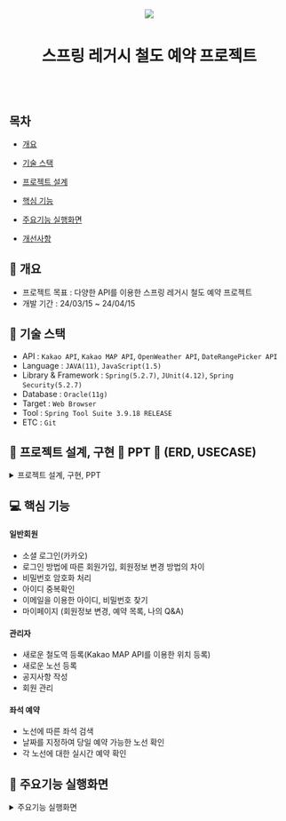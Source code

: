 <h1 align="center"><img src="https://cdn-icons-png.freepik.com/512/2855/2855692.png" style="width: 300; height: 150"></h1>
<h1 align="center">스프링 레거시 철도 예약 프로젝트</h1>
<br/><br/>

## 목차
  
  - [개요](https://github.com/JongHoonKim1004/Korail01#-개요)
  
  - [기술 스택](https://github.com/JongHoonKim1004/Korail01#-기술-스택)
    
  - [프로젝트 설계](https://github.com/JongHoonKim1004/Korail01#-프로젝트-설계)
    
  - [핵심 기능](https://github.com/JongHoonKim1004/Korail01#-핵심-기능)
    
  - [주요기능 실행화면](https://github.com/JongHoonKim1004/Korail01#-주요기능-실행화면)
    
  - [개선사항](https://github.com/JongHoonKim1004/Korail01#-개선사항)

## 🚩 개요
 - 프로젝트 목표 : 다양한 API를 이용한 스프링 레거시 철도 예약 프로젝트
 - 개발 기간 : 24/03/15 ~ 24/04/15
   
## 🔧 기술 스택
 - API : `Kakao API`, `Kakao MAP API`, `OpenWeather API`, `DateRangePicker API`
 - Language : `JAVA(11)`, `JavaScript(1.5)`
 - Library & Framework : `Spring(5.2.7)`, `JUnit(4.12)`, `Spring Security(5.2.7)`
 - Database : `Oracle(11g)`
 - Target : `Web Browser`
 - Tool : `Spring Tool Suite 3.9.18 RELEASE`
 - ETC : `Git`


## 👾 프로젝트 설계, 구현 📂 PPT 📂 (ERD, USECASE)

<details><summary>프로젝트 설계, 구현, PPT</summary>

<div align="center">

| ![Project_Korail_PPT_01](https://github.com/JongHoonKim1004/Korail01/assets/155927559/422536b5-6f43-4282-a82f-81f26024cd15) | ![Project_Korail_PPT_02](https://github.com/JongHoonKim1004/Korail01/assets/155927559/704e9eb5-3b72-4246-92cb-1f81d8a64aba) |
| :-------------: | :-------------: | 
| ![Project_Korail_PPT_03](https://github.com/JongHoonKim1004/Korail01/assets/155927559/0b13c47c-9dd4-4f34-8802-cabde6f408da) | ![Project_Korail_PPT_04](https://github.com/JongHoonKim1004/Korail01/assets/155927559/97e74222-1da9-4d8e-9232-46e65dc0aa47) |
| ![Project_Korail_PPT_05](https://github.com/JongHoonKim1004/Korail01/assets/155927559/c6c3f7c5-b0c2-4e88-87e4-7e3fbca062ec) | ![Project_Korail_PPT_06](https://github.com/JongHoonKim1004/Korail01/assets/155927559/56ef842f-0b75-4a8f-be27-f2244b68e9d5) |
| ![Project_Korail_PPT_07](https://github.com/JongHoonKim1004/Korail01/assets/155927559/5979f56b-d81c-425e-969e-ff81c7315039) | ![Project_Korail_PPT_08](https://github.com/JongHoonKim1004/Korail01/assets/155927559/f61a8142-fc7a-44f7-a83c-db8ba67c75c6) |
| ![Project_Korail_PPT_09](https://github.com/JongHoonKim1004/Korail01/assets/155927559/e2efe8d8-503c-4d04-8804-8d52e56b1df5) | ![Project_Korail_PPT_10](https://github.com/JongHoonKim1004/Korail01/assets/155927559/8657588c-46c6-4b04-b8da-2da79cb337c5) |
| ![Project_Korail_PPT_11](https://github.com/JongHoonKim1004/Korail01/assets/155927559/21089ff9-5bd7-42a3-88b6-defb0d273785) | ![Project_Korail_PPT_12](https://github.com/JongHoonKim1004/Korail01/assets/155927559/bbc74ba8-48af-4e57-baac-af22ce6285a0) |
| ![Project_Korail_PPT_13](https://github.com/JongHoonKim1004/Korail01/assets/155927559/8dce2a8f-cce8-4793-a9fa-28c3abc08713) | ![Project_Korail_PPT_14](https://github.com/JongHoonKim1004/Korail01/assets/155927559/be48fc28-c35d-4e3c-b4a4-b18421da92e6) |
| ![Project_Korail_PPT_15](https://github.com/JongHoonKim1004/Korail01/assets/155927559/42a5674f-f144-440d-87a8-5ebe21f970ce) | ![Project_Korail_PPT_16](https://github.com/JongHoonKim1004/Korail01/assets/155927559/4c1ad778-31cc-42b6-90d4-3a1323eff654) |
| ![Project_Korail_PPT_17](https://github.com/JongHoonKim1004/Korail01/assets/155927559/3d112e85-245c-495d-91c9-f70422cc561c) | ![Project_Korail_PPT_18](https://github.com/JongHoonKim1004/Korail01/assets/155927559/2b7a533e-049a-4390-a2c2-997239ca059c) |
| ![Project_Korail_PPT_19](https://github.com/JongHoonKim1004/Korail01/assets/155927559/9d1baebf-6b75-42f0-bdde-fbac20126fd1) | ![Project_Korail_PPT_20](https://github.com/JongHoonKim1004/Korail01/assets/155927559/697ee149-5f33-4c13-91b6-e00a1c1219d2) |
| ![Project_Korail_PPT_21](https://github.com/JongHoonKim1004/Korail01/assets/155927559/6ed02571-6070-4195-bf3a-e4166b32ceab) | ![Project_Korail_PPT_22](https://github.com/JongHoonKim1004/Korail01/assets/155927559/a9070801-0f15-46ab-9414-122ae4d41046) |
| ![Project_Korail_PPT_23](https://github.com/JongHoonKim1004/Korail01/assets/155927559/24b3b652-5c25-4a1e-8666-2f081fbe60bf) | ![Project_Korail_PPT_24](https://github.com/JongHoonKim1004/Korail01/assets/155927559/fe3862af-f611-40dc-a48b-fcebdda5a012) |
| ![Project_Korail_PPT_25](https://github.com/JongHoonKim1004/Korail01/assets/155927559/173a8e74-7776-494d-a68b-d446c2a69529) | ![Project_Korail_PPT_26](https://github.com/JongHoonKim1004/Korail01/assets/155927559/4e7ad88e-9a31-4863-8eda-f7f328e2f591) |
| ![Project_Korail_PPT_27](https://github.com/JongHoonKim1004/Korail01/assets/155927559/18e2bb25-f1ac-482a-b46c-40dc050f6295) | ![Project_Korail_PPT_28](https://github.com/JongHoonKim1004/Korail01/assets/155927559/6fff579b-63ed-44ed-be9b-651319c73bae) |
| ![Project_Korail_PPT_29](https://github.com/JongHoonKim1004/Korail01/assets/155927559/e26db6c2-8591-4b59-bd29-8d1c953ed435) | ![Project_Korail_PPT_30](https://github.com/JongHoonKim1004/Korail01/assets/155927559/a785a6b4-93c2-41ae-b8c9-ce0186f10729) |
| ![Project_Korail_PPT_31](https://github.com/JongHoonKim1004/Korail01/assets/155927559/2fc7c475-aec8-4d5f-8aa1-a75c62c759a9) | ![Project_Korail_PPT_32](https://github.com/JongHoonKim1004/Korail01/assets/155927559/550040ee-495f-4ecf-bf1b-bda8b6daa77c) |
| ![Project_Korail_PPT_33](https://github.com/JongHoonKim1004/Korail01/assets/155927559/64eb41b1-c6fc-4088-afcb-4806672f7a47) | ![Project_Korail_PPT_34](https://github.com/JongHoonKim1004/Korail01/assets/155927559/5a92c35e-5a9a-4c66-a062-9445d35deb39) |
| ![Project_Korail_PPT_35](https://github.com/JongHoonKim1004/Korail01/assets/155927559/790af248-bea3-4945-beee-da82bc87f43d) | ![Project_Korail_PPT_36](https://github.com/JongHoonKim1004/Korail01/assets/155927559/4fc2ea3a-ed44-4eb2-b02f-6556ceb90758) |
| ![Project_Korail_PPT_37](https://github.com/JongHoonKim1004/Korail01/assets/155927559/8d3f7642-fa54-4da2-b603-1586fd278095) | ![Project_Korail_PPT_38](https://github.com/JongHoonKim1004/Korail01/assets/155927559/971d4727-a244-42bc-95fc-e9ec7badb764) |
| ![Project_Korail_PPT_39](https://github.com/JongHoonKim1004/Korail01/assets/155927559/14854d2c-61eb-4e79-a20d-4cd39999ba29) | ![Project_Korail_PPT_40](https://github.com/JongHoonKim1004/Korail01/assets/155927559/144fc0db-8776-41fd-ba7b-a59b148fae15) |
| ![Project_Korail_PPT_41](https://github.com/JongHoonKim1004/Korail01/assets/155927559/2f826f0c-7491-495b-8c17-c3607cbb0f2e) | ![Project_Korail_PPT_42](https://github.com/JongHoonKim1004/Korail01/assets/155927559/296a9ad7-173c-4fcc-b7c6-1902d74f1a15) |
| ![Project_Korail_PPT_43](https://github.com/JongHoonKim1004/Korail01/assets/155927559/33356dc3-b8d9-477d-915e-03074c143bb3) | ![Project_Korail_PPT_44](https://github.com/JongHoonKim1004/Korail01/assets/155927559/ff09f2ca-a74c-4bed-99b7-5d4c9520a826) |
| ![Project_Korail_PPT_45](https://github.com/JongHoonKim1004/Korail01/assets/155927559/9a4993c2-ccc9-46db-bc2f-2d83f9649930) | ![Project_Korail_PPT_46](https://github.com/JongHoonKim1004/Korail01/assets/155927559/93038448-3b29-4a26-80a9-ea1ef47e0e84) |
| ![Project_Korail_PPT_47](https://github.com/JongHoonKim1004/Korail01/assets/155927559/4418fc2c-2610-40f7-abc1-e339b97131e9) | ![Project_Korail_PPT_48](https://github.com/JongHoonKim1004/Korail01/assets/155927559/04e2aaa6-e124-44e5-8179-2afad9dddf3f) |
| ![Project_Korail_PPT_49](https://github.com/JongHoonKim1004/Korail01/assets/155927559/04cc7f4b-2dcf-44bf-8cde-75190f6bfa11) | ![Project_Korail_PPT_50](https://github.com/JongHoonKim1004/Korail01/assets/155927559/4b5c9e3f-1799-4366-a852-aab3f420d2b5) |
| ![Project_Korail_PPT_51](https://github.com/JongHoonKim1004/Korail01/assets/155927559/58119f42-d136-487c-be0d-f76800d7624e) | ![Project_Korail_PPT_52](https://github.com/JongHoonKim1004/Korail01/assets/155927559/b6a10284-7d1d-469d-9664-68b6e2fcfbac) |
| ![Project_Korail_PPT_53](https://github.com/JongHoonKim1004/Korail01/assets/155927559/ca78da62-219a-496b-8595-5482bd9dde0a) | ![Project_Korail_PPT_54](https://github.com/JongHoonKim1004/Korail01/assets/155927559/1b3f16ea-1fe5-479d-94e3-1f2ab7ed46a4) |
| ![Project_Korail_PPT_55](https://github.com/JongHoonKim1004/Korail01/assets/155927559/e232cb46-2588-4f89-9a88-b79b401e379c) | ![Project_Korail_PPT_56](https://github.com/JongHoonKim1004/Korail01/assets/155927559/3fa65a56-20d9-458b-966d-b9e472eda825) |
| ![Project_Korail_PPT_57](https://github.com/JongHoonKim1004/Korail01/assets/155927559/28edea12-b5d1-4c90-8936-4af54aa8c6d2) | ![Project_Korail_PPT_58](https://github.com/JongHoonKim1004/Korail01/assets/155927559/c6adb1bd-9dc0-4979-b5ad-b9d22aef9941) |
| ![Project_Korail_PPT_59](https://github.com/JongHoonKim1004/Korail01/assets/155927559/6880c136-a7a9-4df1-b4d9-1b4ab851de03) | ![Project_Korail_PPT_60](https://github.com/JongHoonKim1004/Korail01/assets/155927559/7cdd7d4e-96a5-4f37-b7d0-0deb61d4e0ff) |
| ![Project_Korail_PPT_61](https://github.com/JongHoonKim1004/Korail01/assets/155927559/be937b6c-2e5e-4a4e-93cd-0223c1ca423b) | ![Project_Korail_PPT_62](https://github.com/JongHoonKim1004/Korail01/assets/155927559/ef715db0-1e1f-4757-8109-c51f45c8dd71) |
| ![Project_Korail_PPT_63](https://github.com/JongHoonKim1004/Korail01/assets/155927559/1f8fbef0-6932-4b49-a5ca-5532e19fd076) | ![Project_Korail_PPT_64](https://github.com/JongHoonKim1004/Korail01/assets/155927559/ce506c3c-5ac9-4ed9-ad43-3a019c4e761c) |
| ![Project_Korail_PPT_65](https://github.com/JongHoonKim1004/Korail01/assets/155927559/60fa1eac-44a1-4e27-8d94-587c959502ff) | ![Project_Korail_PPT_66](https://github.com/JongHoonKim1004/Korail01/assets/155927559/120294c2-58eb-481c-88b8-d9b1c0252219) |
| ![Project_Korail_PPT_67](https://github.com/JongHoonKim1004/Korail01/assets/155927559/dfb4416b-470d-4ec2-907a-d230e4c6c126) | ![Project_Korail_PPT_68](https://github.com/JongHoonKim1004/Korail01/assets/155927559/73bd0a4e-6485-40bd-86d5-fb4d8543bdd4) |
| ![Project_Korail_PPT_69](https://github.com/JongHoonKim1004/Korail01/assets/155927559/7540e946-3ef5-46c8-a70b-2e16781a6dd6) | ![Project_Korail_PPT_70](https://github.com/JongHoonKim1004/Korail01/assets/155927559/cf090cf1-1d5f-479a-8d37-67d9a675f879) |
| ![Project_Korail_PPT_71](https://github.com/JongHoonKim1004/Korail01/assets/155927559/56d51862-e360-4157-b232-a17260befc2f) | ![Project_Korail_PPT_72](https://github.com/JongHoonKim1004/Korail01/assets/155927559/792c1d3d-8d5a-4774-bb46-705a7b2a3941) |
| ![Project_Korail_PPT_73](https://github.com/JongHoonKim1004/Korail01/assets/155927559/5332fc92-43d3-4e77-bdde-ab17e05e3509) | ![Project_Korail_PPT_74](https://github.com/JongHoonKim1004/Korail01/assets/155927559/bd197d88-225d-4673-bde0-a19d7de11085) |
| ![Project_Korail_PPT_75](https://github.com/JongHoonKim1004/Korail01/assets/155927559/033245d2-b2ad-443c-bb7e-1bac1d8422a3) | ![Project_Korail_PPT_76](https://github.com/JongHoonKim1004/Korail01/assets/155927559/fa39fc92-3dde-4588-bfb4-140e39244729) |
| ![Project_Korail_PPT_77](https://github.com/JongHoonKim1004/Korail01/assets/155927559/800d1814-96ff-44b1-b9ba-db144c51d4c7) | ![Project_Korail_PPT_78](https://github.com/JongHoonKim1004/Korail01/assets/155927559/bd5e36df-61b7-4dfe-b20f-eff06ed2c4d9) |
| ![Project_Korail_PPT_79](https://github.com/JongHoonKim1004/Korail01/assets/155927559/760b0a6c-f2af-4a2f-b966-bde713745e40) | ![Project_Korail_PPT_80](https://github.com/JongHoonKim1004/Korail01/assets/155927559/75e9d78e-3d89-45f3-b90e-22a2699a8509) |
| ![Project_Korail_PPT_81](https://github.com/JongHoonKim1004/Korail01/assets/155927559/8ada8374-13eb-4b56-ae03-a66a1aefd9a2) | ![Project_Korail_PPT_82](https://github.com/JongHoonKim1004/Korail01/assets/155927559/7c93ac5e-a607-45b9-806e-3d2b83557675) |
| ![Project_Korail_PPT_83](https://github.com/JongHoonKim1004/Korail01/assets/155927559/3c003c83-b0eb-44e9-946e-f8336c2a2df1) | ![Project_Korail_PPT_84](https://github.com/JongHoonKim1004/Korail01/assets/155927559/43db735c-d8d2-43f6-8b31-1af04436cad4) |
| ![Project_Korail_PPT_85](https://github.com/JongHoonKim1004/Korail01/assets/155927559/7afbb19c-5248-475a-956e-bcc4fe9a0070) | ![Project_Korail_PPT_86](https://github.com/JongHoonKim1004/Korail01/assets/155927559/134fe6ea-8056-4cdc-af3f-75794020fc0d) |
| ![Project_Korail_PPT_87](https://github.com/JongHoonKim1004/Korail01/assets/155927559/087e3e02-d90d-4717-a6f0-f441846adf4b) | ![Project_Korail_PPT_88](https://github.com/JongHoonKim1004/Korail01/assets/155927559/8e88a122-6a2b-41eb-ad60-0cb775c2eef6) |
| ![Project_Korail_PPT_89](https://github.com/JongHoonKim1004/Korail01/assets/155927559/ed077115-60b5-4fc9-bf9f-d12d755b0b82) | ![Project_Korail_PPT_90](https://github.com/JongHoonKim1004/Korail01/assets/155927559/a503693e-04b9-41b5-9274-2d25b27a4244) |
| ![Project_Korail_PPT_91](https://github.com/JongHoonKim1004/Korail01/assets/155927559/049fe10c-41e9-4435-ad5a-6daa35f821eb) | ![Project_Korail_PPT_92](https://github.com/JongHoonKim1004/Korail01/assets/155927559/22dcc66b-dd1f-4003-97b6-7a66092e2151) |
| ![Project_Korail_PPT_93](https://github.com/JongHoonKim1004/Korail01/assets/155927559/3a19cfd7-9ec5-48ff-93db-e33d0754806b) | ![Project_Korail_PPT_94](https://github.com/JongHoonKim1004/Korail01/assets/155927559/9cca2e26-cf04-4ce2-bbd2-9d63ed604620) |
| ![Project_Korail_PPT_95](https://github.com/JongHoonKim1004/Korail01/assets/155927559/22440054-8ab8-431d-a5d7-f29a5fcb19c3) | ![Project_Korail_PPT_96](https://github.com/JongHoonKim1004/Korail01/assets/155927559/f15e6caf-654e-454b-8948-d875d9974dce) |
| ![Project_Korail_PPT_97](https://github.com/JongHoonKim1004/Korail01/assets/155927559/1e58decf-499e-4119-817d-77be5c377bd5) | ![Project_Korail_PPT_98](https://github.com/JongHoonKim1004/Korail01/assets/155927559/ac695fb1-0b53-4e3d-8f41-b1dc2e3dfa83) |

</div>
  
</details>

## 💻 핵심 기능

#### 일반회원
- 소셜 로그인(카카오)
- 로그인 방법에 따른 회원가입, 회원정보 변경 방법의 차이
- 비밀번호 암호화 처리
- 아이디 중복확인
- 이메일을 이용한 아이디, 비밀번호 찾기
- 마이페이지 (회원정보 변경, 예약 목록, 나의 Q&A)

#### 관리자
- 새로운 철도역 등록(Kakao MAP API를 이용한 위치 등록)
- 새로운 노선 등록
- 공지사항 작성
- 회원 관리

#### 좌석 예약
- 노선에 따른 좌석 검색
- 날짜를 지정하여 당일 예약 가능한 노선 확인
- 각 노선에 대한 실시간 예약 확인

## 🎇 주요기능 실행화면

<details>
  <summary>주요기능 실행화면</summary>


  
  * **회원가입**
    * 우측 상단 헤더의 `회원가입`을 통하여 회원가입 폼 페이징로 이동할 수 있다.
    * `중복 확인`을 통해 중복되는 아이디가 있는지 확인할 수 있다.
    * `이용약관`을 클릭하면 새로운 팝업창을 통해 이용 약관을 확인할 수 있다.
   
       ![Korail01_register](https://github.com/JongHoonKim1004/Korail01/assets/155927559/7e849c92-6972-4b91-9c6b-06f6fb1827a3)

  * **로그인, 소셜 로그인**
    * 우측 상단 헤더의 `로그인`을 통해 로그인 페이지로 이동할 수 있다.
    * 일반 로그인은 폼에 아이디, 비밀번호를 입력하여 로그인이 가능하다.
    * `카카오 로그인`을 클릭하면 카카오계정을 이용한 소셜 로그인이 가능하다.
    * 카카오계정으로 등록된 이메일로 가입한 계정이 있다면 해당 계정으로 로그인 처리를 하고, 그렇지 않다면 간편 회원가입 페이지로 이동한다.
   
    ![korail02_login&kakaoLogin](https://github.com/JongHoonKim1004/JongHoonKimMedia/blob/main/readme/Korail02_login&KakaoLogin.gif?raw=true)

 * **아아디, 비밀번호 찾기**
   * 로그인 페이지에서 `아이디 찾기`를 통해 아아디 찾기 페이지로 이동할 수 있고 이메일 주소를 입력한 후 `아이디 찾기`를 클릭하면 아아디를 확인할 수 있다.

     ![korail03_idFind](https://github.com/JongHoonKim1004/JongHoonKimMedia/blob/main/readme/Korail03_idFind.gif?raw=true)
     
   * 비밀번호 찾기 페이지에서는 아이디와 계정 등록에서 등록한 이메일 주소를 입력하면 인증번호를 포함한 메일을 전송하고 인증번호를 입력하면 비밀번호를 재설정 할 수 있다.

     ![korail04_passwordFind](https://github.com/JongHoonKim1004/JongHoonKimMedia/blob/main/readme/Korail04_passwordFind.gif?raw=true)
     

 
 * **게시판**
   * 상단 네비게이션 바의 `공지사항`을 통해서 공지사항 목록으로 이동할 수 있고 제목을 클릭하면 해당 공지사항을 확인할 수 있다.
   * `Q&A`를 통해서 질문 목록으로 이동할 수 있고 `Q&A 작성`을 통해 새로운 질문을 작성할 수 있으며 본인이 올린 질문에 대해 수정 및 삭제가 가능하다

     ![korail05_noticeqna](https://github.com/JongHoonKim1004/JongHoonKimMedia/blob/main/readme/Korail05_noticeqna.gif?raw=true)
    
 * **철도역 검색**
   * 상단 네비게이션 바의 `철도역 검색`을 통해 철도역을 검색할 수 있다.
   * 역 이름을 통한 검색과 주소를 통한 검색이 있으며,두 방법 모두 부분적으로 일치하는 모든 결과를 보여준다.

      ![korail06_station](https://github.com/JongHoonKim1004/JongHoonKimMedia/blob/main/readme/Korail06_station.gif?raw=true)


 * **승차권 예약**
   * 상단 네비게이션 바의 `승차권 예매` 혹은 메인 페이지의 `빠른 표 검색`을 통해 노선 검색 결과 페이지로 이동한다.
   * 각 예약의 `예약 검색`을 클릭하면 현재 예약 가능한 좌석이 표시 된다.
   * 원하는 좌석을 선택하고 `다음으로`를 클릭하면 최종적으로 예약 정보를 확인할 수 있고 `예약하기`를 클릭하면 예약이 완료된다.

     ![korail07_reservation](https://github.com/JongHoonKim1004/JongHoonKimMedia/blob/main/readme/Korail07_reservation.gif?raw=true)
  
 * **마이페이지 - 회원 정보 변경**
   * 로그인 후 `마이페이지` -> `정보 수정하기`를 통해 회원정보를 수정할 수 있다. 기본적으로 아이디를 제외한 다른 정보를 수정할 수 있다
     ![korail08_infoModify](https://github.com/JongHoonKim1004/JongHoonKimMedia/blob/main/readme/Korail08_infoModify.gif?raw=true)
     
   * 소셜 로그인으로 로그인 한 경우 아아디, 이름, 이메일은 변경할 수 없다.
     ![korail08_KakaoInfoModify](https://github.com/JongHoonKim1004/JongHoonKimMedia/blob/main/readme/Korail08_KakaoInfoModify.gif?raw=true)


  * **마이페이지 - 나의 예약, 나의 Q&A**
    * `나의 예약`, `나의 Q&A` 모두 `자세히 보기`를 클릭하면 각 항목의 목록 페이지로 이동한다.
    * `나의 Q&A`의 제목을 클릭하면 질문을 자세히 볼 수 있다.
    * `나의 에약`의 예약 번호를 클릭하면 예약을 자세히 볼 수 있으며 `취소하기`를 통해 예약을 취소할 수 있다.
   
      ![korail09_qna_reservation](https://github.com/JongHoonKim1004/JongHoonKimMedia/blob/main/readme/Korail09_qna_reservation.gif?raw=true) 

     
</details>








































